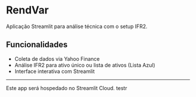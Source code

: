 # RendVar

Aplicação Streamlit para análise técnica com o setup IFR2.

## Funcionalidades

- Coleta de dados via Yahoo Finance
- Análise IFR2 para ativo único ou lista de ativos (Lista Azul)
- Interface interativa com Streamlit

---

Este app será hospedado no Streamlit Cloud.
testr
